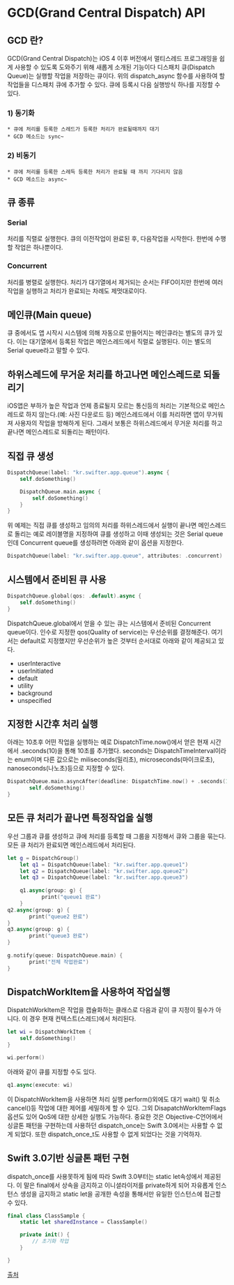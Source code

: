 # GCD(Grand Central Dispatch) API

## GCD 란?
GCD(Grand Central Dispatch)는 iOS 4 이후 버전에서 멀티스레드 프로그래밍을 쉽게 사용할 수 있도록 도와주기 위해 새롭게 소개된 기능이다
디스패치 큐(Dispatch Queue)는 실행할 작업을 저장하는 큐이다. 위의 dispatch_async 함수를 사용하여 할 작업들을 디스패치 큐에 추가할 수 있다. 
큐에 등록시 다음 실행방식 하나를 지정할 수 있다.

### 1) 동기화
	* 큐에 처리를 등록한 스레드가 등록한 처리가 완료될때까지 대기
	* GCD 메소드는 sync~

### 2) 비동기
	* 큐에 처리를 등록한 스레득 등록한 처리가 완료될 때 까지 기다리지 않음
	* GCD 메소드는 async~

## 큐 종류
### Serial
처리를 직렬로 실행한다. 큐의 이전작업이 완료된 후, 다음작업을 시작한다. 한번에 수행할 작업은 하나뿐이다.
### Concurrent
처리를 병렬로 실행한다. 처리가 대기열에서 제거되는 순서는 FIFO이지만 한번에 여러작업을 실행하고 처리가 완료되는 차례도 제멋대로이다.

## 메인큐(Main queue)
큐 중에서도 앱 시작시 시스템에 의해 자동으로 만들어지는 메인큐라는 별도의 큐가 있다. 이는 대기열에서 등록된 작업은 메인스레드에서 직렬로 실행된다. 이는 별도의 Serial queue라고 말할 수 있다.

## 하위스레드에 무거운 처리를 하고나면 메인스레드로 되돌리기
iOS앱은 부하가 높은 작업과 언제 종료될지 모르는 통신등의 처리는 기본적으로 메인스레드로 하지 않는다.(예: 사진 다운로드 등)  메인스레드에서 이를 처리하면 앱이 무거워져 사용자의 작업을 방해하게 된다. 그래서 보통은 하위스레드에서 무거운 처리를 하고 끝나면 메인스레드로 되돌리는 패턴이다.

## 직접 큐 생성

``` swift
DispatchQueue(label: "kr.swifter.app.queue").async {
	self.doSomething()

	DispatchQueue.main.async {
		self.doSomething()
	}
}
```

위 예제는 직접 큐를 생성하고 임의의 처리를 하위스레드에서 실행이 끝나면 메인스레드로 돌리는 예로 레이블명을 지정하여 큐를  생성하고 이때 생성되는 것은 Serial queue인데 Concurrent queue를 생성하려면 아래와 같이 옵션을 지정한다.

``` swift
DispatchQueue(label: "kr.swifter.app.queue", attributes: .concurrent)
```

## 시스템에서 준비된 큐 사용

``` swift
DispatchQueue.global(qos: .default).async {
	self.doSomething()
}
```

DispatchQueue.global에서 얻을 수 있는 큐는 시스템에서 준비된 Concurrent queue이다. 인수로 지정한 qos(Quality of service)는 우선순위를 결정해준다. 여기서는 default로 지정했지만 우선순위가 높은 것부터 순서대로 아래와 같이 제공되고 있다.

* userInteractive
* userInitiated
* default
* utility
* background
* unspecified

## 지정한 시간후 처리 실행
아래는 10초후 어떤 작업을 실행하는 예로 DispatchTime.now()에서 얻은 현재 시간에서 .seconds(10)을 통해 10초를 추가했다. 
seconds는 DispatchTimeInterval이라는 enum이며 다른 값으로는 miliseconds(밀리초), microseconds(마이크로초), nanoseconds(나노초)등으로 지정할 수 있다.

``` swift
DispatchQueue.main.asyncAfter(deadline: DispatchTime.now() + .seconds(10)) {
	   self.doSomething()
}
```

## 모든 큐 처리가 끝나면 특정작업을 실행
우선 그룹과 큐를 생성하고 큐에 처리를 등록할 때 그룹을 지정해서 큐와 그룹을 묶는다. 모든 큐 처리가 완료되면 메인스레드에서 처리된다.

``` swift 
let g = DispatchGroup()
	let q1 = DispatchQueue(label: "kr.swifter.app.queue1")
	let q2 = DispatchQueue(label: "kr.swifter.app.queue2")
	let q3 = DispatchQueue(label: "kr.swifter.app.queue3")
	 
	q1.async(group: g) {
		   print("queue1 완료")
	}
q2.async(group: g) {
	   print("queue2 완료")
}
q3.async(group: g) {
	   print("queue3 완료")
}
 
g.notify(queue: DispatchQueue.main) {
	   print("전체 작업완료")
}
```

## DispatchWorkItem을 사용하여 작업실행
DispatchWorkItem은 작업을 캡슐화하는 클래스로 다음과 같이 큐 지정이 필수가 아니다. 이 경우 현재 컨텍스트(스레드)에서 처리된다.

``` swift 
let wi = DispatchWorkItem {
	self.doSomething()
}

wi.perform()
```

아래와 같이 큐를 지정할 수도 있다.

``` swift
q1.async(execute: wi)
```

이 DispatchWorkItem을 사용하면 처리 실행 perform()외에도 대기 wait() 및 취소 cancel()등 작업에 대한 제어를 세밀하게 할 수 있다. 그외 DisapatchWorkItemFlags 옵션도 있어 QoS에 대한 상세한 실행도 가능하다.
중요한 것은 Objective-C언어에서 싱글톤 패턴을 구현하는데 사용하던 dispatch_once는 Swift 3.0에서는 사용할 수 없게 되었다. 또한 dispatch_once_t도 사용할 수 없게 되었다는 것을 기억하자.

## Swift 3.0기반 싱글톤 패턴 구현
dispatch_once를 사용못하게 됨에 따라 Swift 3.0부터는 static let속성에서 제공된다. 이 말은 final에서 상속을 금지하고 이니셜라이저를 private하게 되어 자유롭게 인스턴스 생성을 금지하고 static let을 공개한 속성을 통해서만 유일한 인스턴스에 접근할 수 있다.

``` swift
final class ClassSample {
	static let sharedInstance = ClassSample()

	private init() {  
		// 초기화 작업
	}

}
```

[출처](https://swifter.kr/2016/10/22/swift-3-0%EA%B8%B0%EB%B0%98-gcd-%EA%B8%B0%EC%B4%88/)
